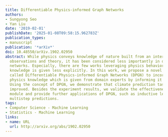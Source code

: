 ```yaml
---
title: Differentiable Physics-informed Graph Networks
authors:
- Sungyong Seo
- Yan Liu
date: '2019-02-01'
publishDate: '2025-01-08T09:58:15.962783Z'
publication_types:
- manuscript
publication: '*arXiv*'
doi: 10.48550/arXiv.1902.02950
abstract: While physics conveys knowledge of nature built from an interplay between
  observations and theory, it has been considered less importantly in deep neural
  networks. Especially, there are few works leveraging physics behaviors when the
  knowledge is given less explicitly. In this work, we propose a novel architecture
  called Differentiable Physics-informed Graph Networks (DPGN) to incorporate implicit
  physics knowledge which is given from domain experts by informing it in latent space.
  Using the concept of DPGN, we demonstrate that climate prediction tasks are significantly
  improved. Besides the experiment results, we validate the effectiveness of the proposed
  module and provide further applications of DPGN, such as inductive learning and
  multistep predictions.
tags:
- Computer Science - Machine Learning
- Statistics - Machine Learning
links:
- name: URL
  url: http://arxiv.org/abs/1902.02950
---
```


